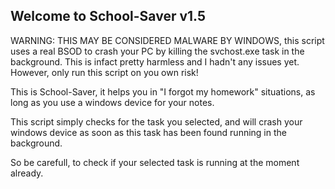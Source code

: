Welcome to School-Saver v1.5
---

WARNING: THIS MAY BE CONSIDERED MALWARE BY WINDOWS, this script uses a real BSOD to crash your PC
by killing the svchost.exe task in the background. This is infact pretty harmless and I hadn't any issues yet.
However, only run this script on you own risk!



This is School-Saver, it helps you in "I forgot my homework" situations,
as long as you use a windows device for your notes.

This script simply checks for the task you selected, and will crash your windows
device as soon as this task has been found running in the background.

So be carefull, to check if your selected
task is running at the moment already.
